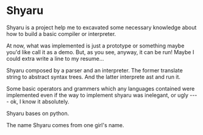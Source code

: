 # Shyaru

Shyaru is a project help me to excavated some necessary knowledge about how to build a basic compiler or interpreter.

At now, what was implemented is just a prototype or something maybe you'd like call it as a demo. But, as you see,
anyway, it can be run! Maybe I could extra write a line to my resume...

Shyaru composed by a parser and an interpreter. The former translate string to abstract syntax trees. And the latter
interprete ast and run it.

Some basic operators and grammers which any languages contained were implemented even if the way to implement shyaru was
 inelegant, or ugly ---- ok, I know it absolutely.

Shyaru bases on python.

The name Shyaru comes from one girl's name.